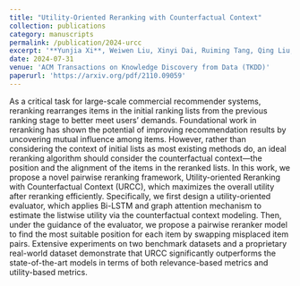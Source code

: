 ```yaml
---
title: "Utility-Oriented Reranking with Counterfactual Context"
collection: publications
category: manuscripts
permalink: /publication/2024-urcc
excerpt: '**Yunjia Xi**, Weiwen Liu, Xinyi Dai, Ruiming Tang, Qing Liu, Weinan Zhang, Yong Yu'
date: 2024-07-31
venue: 'ACM Transactions on Knowledge Discovery from Data (TKDD)'
paperurl: 'https://arxiv.org/pdf/2110.09059'
---
```


As a critical task for large-scale commercial recommender systems, reranking rearranges items in the initial ranking lists from the previous ranking stage to better meet users’ demands. Foundational work in reranking has shown the potential of improving recommendation results by uncovering mutual influence among items. However, rather than considering the context of initial lists as most existing methods do, an ideal reranking algorithm should consider the counterfactual context—the position and the alignment of the items in the reranked lists. In this work, we propose a novel pairwise reranking framework, Utility-oriented Reranking with Counterfactual Context (URCC), which maximizes the overall utility after reranking efficiently. Specifically, we first design a utility-oriented evaluator, which applies Bi-LSTM and graph attention mechanism to estimate the listwise utility via the counterfactual context modeling. Then, under the guidance of the evaluator, we propose a pairwise reranker model to find the most suitable position for each item by swapping misplaced item pairs. Extensive experiments on two benchmark datasets and a proprietary real-world dataset demonstrate that URCC significantly outperforms the state-of-the-art models in terms of both relevance-based metrics and utility-based metrics.